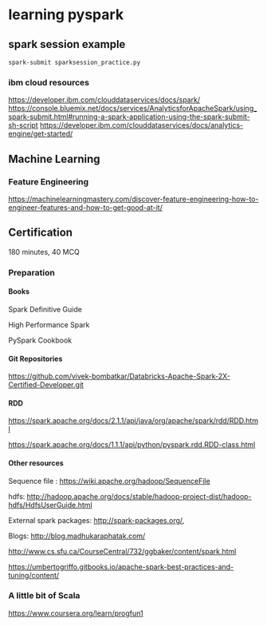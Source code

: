 # learning pyspark
## spark session example
```
spark-submit sparksession_practice.py
```

### ibm cloud resources
https://developer.ibm.com/clouddataservices/docs/spark/
https://console.bluemix.net/docs/services/AnalyticsforApacheSpark/using_spark-submit.html#running-a-spark-application-using-the-spark-submit-sh-script
https://developer.ibm.com/clouddataservices/docs/analytics-engine/get-started/


## Machine Learning

### Feature Engineering

https://machinelearningmastery.com/discover-feature-engineering-how-to-engineer-features-and-how-to-get-good-at-it/

## Certification
180 minutes, 40 MCQ
### Preparation
#### Books
Spark Definitive Guide

High Performance Spark

PySpark Cookbook

#### Git Repositories
https://github.com/vivek-bombatkar/Databricks-Apache-Spark-2X-Certified-Developer.git

#### RDD
https://spark.apache.org/docs/2.1.1/api/java/org/apache/spark/rdd/RDD.html

https://spark.apache.org/docs/1.1.1/api/python/pyspark.rdd.RDD-class.html

#### Other resources

Sequence file : https://wiki.apache.org/hadoop/SequenceFile

hdfs: http://hadoop.apache.org/docs/stable/hadoop-project-dist/hadoop-hdfs/HdfsUserGuide.html

External spark packages:
http://spark-packages.org/,

Blogs:
http://blog.madhukaraphatak.com/

http://www.cs.sfu.ca/CourseCentral/732/ggbaker/content/spark.html

https://umbertogriffo.gitbooks.io/apache-spark-best-practices-and-tuning/content/

### A little bit of Scala

https://www.coursera.org/learn/progfun1
